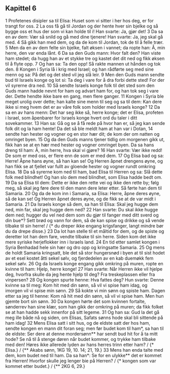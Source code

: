## Kapittel 6

1 Profetenes disipler sa til Elisa: Huset som vi sitter i her hos deg, er for trangt for oss.
2 La oss få gå til Jordan og der hente hver sin bjelke og så bygge oss et hus der som vi kan holde til i! Han svarte: Ja, gjør det!
3 Da sa en av dem: Vær så snild og gå med dine tjenere! Han svarte: Ja, jeg skal gå med.
4 Så gikk han med dem, og da de kom til Jordan, tok de til å felle trær.
5 Men da en av dem felte sin bjelke, falt øksen i vannet; da ropte han: Å, min herre, den var enda lånt.
6 Da sa den Guds mann: Hvor falt den? Han viste ham stedet; da hugg han av et stykke tre og kastet det dit ned og fikk øksen til å flyte opp.
7 Og han sa: Ta den opp! Så rakte mannen ut hånden og tok den.
8 Kongen i Syria lå i krig med Israel; og han rådførte seg med sine menn og sa: På det og det sted vil jeg slå leir.
9 Men den Guds mann sendte bud til Israels konge og lot si: Ta deg i vare for å dra forbi dette sted! For der vil syrerne dra ned.
10 Så sendte Israels konge folk til det sted som den Guds mann hadde nevnt for ham og advart ham for, og han tok seg i vare der. Dette hendte ikke bare en gang, men flere ganger.
11 Kongen i Syria ble meget urolig over dette; han kalte sine menn til seg og sa til dem: Kan dere ikke si meg hvem det er av våre folk som holder med Israels konge?
12 Da sa en av hans menn: Det har seg ikke så, herre konge; det er Elisa, profeten i Israel, som åpenbarer for Israels konge hvert ord du taler i ditt sovekammer.
13 Han sa: Gå og se å få rede på hvor han er, så jeg kan sende folk dit og la ham hente! Da det så ble meldt ham at han var i Dotan,
14 sendte han hester og vogner og en stor hær dit; de kom der om natten og omringet byen.
15 Og da den Guds manns tjener tidlig om morgenen gikk ut, fikk han se at en hær med hester og vogner omringet byen. Da sa hans dreng til ham: Å, min herre, hva skal vi gjøre?
16 Han svarte: Vær ikke redd! De som er med oss, er flere enn de som er med dem.
17 Og Elisa bad og sa: Herre! Åpne hans øyne, så han kan se! Og Herren åpnet drengens øyne, og han fikk se at fjellet var fullt av gloende hester og vogner rundt omkring Elisa.
18 Da så syrerne kom ned til ham, bad Elisa til Herren og sa: Slå dette folk med blindhet! Og han slo dem med blindhet, som Elisa hadde bedt om.
19 Da sa Elisa til dem: Dette er ikke den rette vei og ikke den rette by; følg meg, så skal jeg føre dere til den mann dere leter etter. Så førte han dem til Samaria.
20 Og da de kom inn i Samaria, sa Elisa: Herre, åpne deres øyne, så de kan se! Og Herren åpnet deres øyne, og de fikk se at de var midt i Samaria.
21 Da Israels konge så dem, sa han til Elisa: Skal jeg hugge dem ned, min far, skal jeg hugge dem ned?
22 Han svarte: Du skal ikke hugge dem ned; hugger du vel ned dem som du gjør til fanger med ditt sverd og din bue*? Sett brød og vann for dem, så de kan spise og drikke og så vende tilbake til sin herre! / {* du dreper ikke engang krigsfanger, langt mindre bør du da drepe disse.}
23 Da lot han stelle til et måltid for dem, og de spiste og deretter lot han dem fare, vendte tilbake til sin herre. Siden kom det ikke mere syriske herjeflokker inn i Israels land.
24 En tid etter samlet kongen i Syria Benhadad hele sin hær og dro opp og kringsatte Samaria.
25 Og mens de holdt Samaria kringsatt, ble det så stor hungersnød i byen at til sist hodet av et esel kostet åtti sekel sølv, og fjerdedelen av en kab duemøkk fem sekel sølv.
26 Og da Israels konge engang gikk omkring på muren, ropte en kvinne til ham: Hjelp, herre konge!
27 Han svarte: Når Herren ikke vil hjelpe deg, hvorfra skulle da jeg hente hjelp til deg? Fra treskeplassen eller fra vinpersen?
28 Og kongen spurte henne: Hva fattes deg? Hun svarte: Denne kvinne sa til meg: Kom hit med din sønn, så vil vi spise ham idag, og imorgen vil vi spise min sønn.
29 Så kokte vi min sønn og spiste ham. Dagen etter sa jeg til henne: Kom nå hit med din sønn, så vil vi spise ham. Men hun gjemte bort sin sønn.
30 Da kongen hørte det som kvinnen fortalte, sønderrev han sine klær, som han gikk der omkring på muren; da fikk folket se at han hadde sekk innenfor på sitt legeme.
31 Og han sa: Gud la det gå meg ille både nå og siden, om Elisas, Safats sønns hode skal bli sittende på ham idag!
32 Mens Elisa satt i sitt hus, og de eldste satt der hos ham, sendte kongen en mann dit foran seg; men før budet kom til ham*, sa han til de eldste: Ser dere at denne mordersønn** har sendt bud hit for å ta mitt hode? Se nå til å stenge døren når budet kommer, og trykke ham tilbake med den! Høres ikke allerede lyden av hans herres trinn etter ham? / {* Elisa.} / {** Akabs sønn, 1KG 19, 10. 14; 21, 19.}
33 Mens han enda talte med dem, kom budet ned til ham. Da sa han*: Se for en ulykke** det er kommet fra Herren! Hvorfor skulle jeg lenger bie på Herren? / {* kongen som var kommet etter budet.} / {** 2KG 6, 29.}
